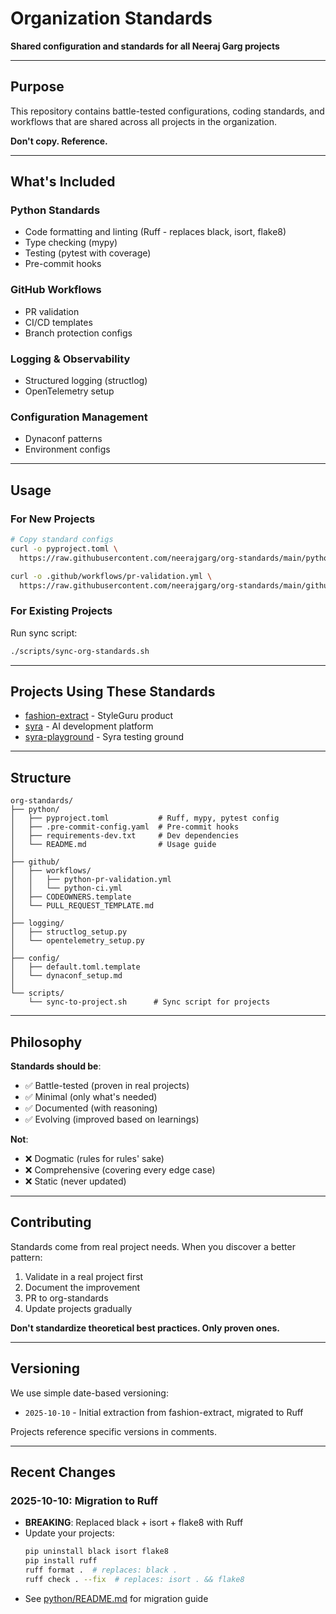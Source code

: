# Organization Standards

**Shared configuration and standards for all Neeraj Garg projects**

---

## Purpose

This repository contains battle-tested configurations, coding standards, and workflows that are shared across all projects in the organization.

**Don't copy. Reference.**

---

## What's Included

### Python Standards
- Code formatting and linting (Ruff - replaces black, isort, flake8)
- Type checking (mypy)
- Testing (pytest with coverage)
- Pre-commit hooks

### GitHub Workflows
- PR validation
- CI/CD templates
- Branch protection configs

### Logging & Observability
- Structured logging (structlog)
- OpenTelemetry setup

### Configuration Management
- Dynaconf patterns
- Environment configs

---

## Usage

### For New Projects

```bash
# Copy standard configs
curl -o pyproject.toml \
  https://raw.githubusercontent.com/neerajgarg/org-standards/main/python/pyproject.toml

curl -o .github/workflows/pr-validation.yml \
  https://raw.githubusercontent.com/neerajgarg/org-standards/main/github/workflows/python-pr-validation.yml
```

### For Existing Projects

Run sync script:
```bash
./scripts/sync-org-standards.sh
```

---

## Projects Using These Standards

- [fashion-extract](https://github.com/neerajgarg/fashion-extract) - StyleGuru product
- [syra](https://github.com/neerajgarg/syra) - AI development platform
- [syra-playground](https://github.com/neerajgarg/syra-playground) - Syra testing ground

---

## Structure

```
org-standards/
├── python/
│   ├── pyproject.toml           # Ruff, mypy, pytest config
│   ├── .pre-commit-config.yaml  # Pre-commit hooks
│   ├── requirements-dev.txt     # Dev dependencies
│   └── README.md                # Usage guide
│
├── github/
│   ├── workflows/
│   │   ├── python-pr-validation.yml
│   │   └── python-ci.yml
│   ├── CODEOWNERS.template
│   └── PULL_REQUEST_TEMPLATE.md
│
├── logging/
│   ├── structlog_setup.py
│   └── opentelemetry_setup.py
│
├── config/
│   ├── default.toml.template
│   └── dynaconf_setup.md
│
└── scripts/
    └── sync-to-project.sh      # Sync script for projects
```

---

## Philosophy

**Standards should be**:
- ✅ Battle-tested (proven in real projects)
- ✅ Minimal (only what's needed)
- ✅ Documented (with reasoning)
- ✅ Evolving (improved based on learnings)

**Not**:
- ❌ Dogmatic (rules for rules' sake)
- ❌ Comprehensive (covering every edge case)
- ❌ Static (never updated)

---

## Contributing

Standards come from real project needs. When you discover a better pattern:

1. Validate in a real project first
2. Document the improvement
3. PR to org-standards
4. Update projects gradually

**Don't standardize theoretical best practices. Only proven ones.**

---

## Versioning

We use simple date-based versioning:
- `2025-10-10` - Initial extraction from fashion-extract, migrated to Ruff

Projects reference specific versions in comments.

---

## Recent Changes

### 2025-10-10: Migration to Ruff
- **BREAKING**: Replaced black + isort + flake8 with Ruff
- Update your projects:
  ```bash
  pip uninstall black isort flake8
  pip install ruff
  ruff format .  # replaces: black .
  ruff check . --fix  # replaces: isort . && flake8
  ```
- See [python/README.md](python/README.md) for migration guide
